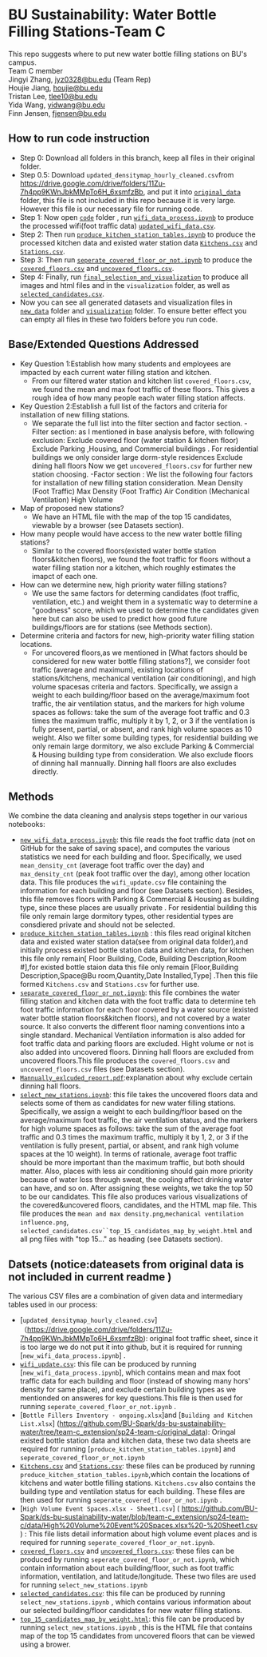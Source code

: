 # BU Sustainability: Water Bottle Filling Stations-Team C
This repo suggests where to put new water bottle filling stations on BU's campus.<br>
Team C member<br>
Jingyi Zhang, jyz0328@bu.edu (Team Rep)<br>
Houjie Jiang, houjie@bu.edu<br>
Tristan Lee, tlee10@bu.edu<br>
Yida Wang, yidwang@bu.edu<br>
Finn Jensen, fjensen@bu.edu


## How to run code instruction
- Step 0: Download all folders in this branch, keep all files in their original folder.
- Step 0.5: Download `updated_densitymap_hourly_cleaned.csv`from https://drive.google.com/drive/folders/11Zu-7h4pp9KWnJbkMMpTo6H_6xsmfzBb, and put it into  [`original_data`](https://github.com/BU-Spark/ds-bu-sustainability-water/tree/team-c_extension/sp24-team-c/original_data) folder, this file is not included in this repo because it is very large. However this file is our necessary file for running code.
- Step 1: Now open [`code`](https://github.com/BU-Spark/ds-bu-sustainability-water/tree/team-c_extension/sp24-team-c/code) folder , run [`wifi_data_process.ipynb`](https://github.com/BU-Spark/ds-bu-sustainability-water/blob/team-c_extension/sp24-team-c/code/wifi_data_process.ipynb) to produce the  processed wifi(foot traffic data) [`updated_wifi_data.csv`](https://github.com/BU-Spark/ds-bu-sustainability-water/blob/team-c_extension/sp24-team-c/new_data/updated_wifi_data.csv).
- Step 2: Then run [`produce_kitchen_station_tables.ipynb`](https://github.com/BU-Spark/ds-bu-sustainability-water/blob/team-c_extension/sp24-team-c/code/produce_kitchen_station_tables.ipynb) to produce the processed kitchen data and existed water station data [`Kitchens.csv`](https://github.com/BU-Spark/ds-bu-sustainability-water/blob/team-c_extension/sp24-team-c/new_data/Kitchens.csv) and [`Stations.csv`](https://github.com/BU-Spark/ds-bu-sustainability-water/blob/team-c_extension/sp24-team-c/new_data/Stations.csv).
- Step 3: Then run [`seperate_covered_floor_or_not.ipynb`](https://github.com/BU-Spark/ds-bu-sustainability-water/blob/team-c_extension/sp24-team-c/code/seperate_covered_floor_or_not.ipynb) to produce the [`covered_floors.csv`](https://github.com/BU-Spark/ds-bu-sustainability-water/blob/team-c_extension/sp24-team-c/new_data/covered_floors.csv) and [`uncovered_floors.csv`](https://github.com/BU-Spark/ds-bu-sustainability-water/blob/team-c_extension/sp24-team-c/new_data/uncovered_floors.csv).
- Step 4: Finally, run [`final_selection_and_visualization`](https://github.com/BU-Spark/ds-bu-sustainability-water/blob/team-c_extension/sp24-team-c/code/final_selection_and_visualization.ipynb) to produce all images and html files and  in the `visualization` folder, as well as [`selected_candidates.csv`](https://github.com/BU-Spark/ds-bu-sustainability-water/blob/team-c_extension/sp24-team-c/new_data/selected_candidates.csv).
- Now you can see all generated datasets and visualization files in [`new_data`](https://github.com/BU-Spark/ds-bu-sustainability-water/tree/team-c_extension/sp24-team-c/new_data) folder and [`visualization`](https://github.com/BU-Spark/ds-bu-sustainability-water/tree/team-c_extension/sp24-team-c/visualization) folder. To ensure better effect you can empty all files in these two folders before you run code.
 
## Base/Extended Questions Addressed
- Key Question 1:Establish how many students and employees are impacted by each current water filling station and kitchen.
  - From our filtered water station and kitchen list `covered_floors.csv`, we found the mean and max foot traffic of these floors. This gives a rough idea of how many people each water filling station affects. 
- Key Question 2:Establish a full list of the factors and criteria for installation of new filling stations.
  - We separate the full list into the filter section and factor section. 
    -Filter section: as I mentioned in base analysis before, with following exclusion:
     Exclude covered floor (water station & kitchen floor)
     Exclude Parking ,Housing, and Commercial buildings . For residential buildings we only consider large dorm-style residences 
     Exclude dining hall floors
     Now we get `uncovered_floors.csv` for further new station choosing.
  -Factor section : We list the following four factors for installation of new filling station consideration.
     Mean Density (Foot Traffic)
     Max Density (Foot Traffic)
     Air Condition (Mechanical Ventilation)
     High Volume
- Map of proposed new stations?
  - We have an HTML file with the map of the top 15 candidates, viewable by a browser (see Datasets section).
- How many people would have access to the new water bottle filling stations?
  - Similar to the covered floors(existed water bottle station floors&kitchen floors), we found the foot traffic for floors without a water filling station nor a kitchen, which roughly estimates the imapct of each one.
- How can we determine new, high priority water filling stations?
  - We use the same factors for determing candidates (foot traffic, ventilation, etc.) and weight them in a systematic way to determine a "goodness" score, which we used to determine the candidates given here but can also be used to predict how good future buildings/floors are for stations (see Methods section).
- Determine criteria and factors for new, high-priority water filling station locations.
  - For uncovered floors,as we mentioned in [What factors should be considered for new water bottle filling stations?], we consider foot traffic (average and maximum), existing locations of stations/kitchens, mechanical ventilation (air conditioning), and high volume spacesas criteria and factors. Specifically, we assign a weight to each building/floor based on the average/maximum foot traffic, the air ventilation status, and the markers for high volume spaces as follows: take the sum of the average foot traffic and 0.3 times the maximum traffic, multiply it by 1, 2, or 3 if the ventilation is fully present, partial, or absent, and rank high volume spaces as 10 weight. Also we filter some building types, for residential building we only remain large dormitory, we also exclude Parking & Commercial & Housing building type from consideration. We also exclude floors of dinning hall mannually. Dinning hall floors are also excludes directly.

## Methods
We combine the data cleaning and analysis steps together in our various notebooks:
- [`new_wifi_data_process.ipynb`](https://github.com/BU-Spark/ds-bu-sustainability-water/blob/team-c_extension/sp24-team-c/data/new_wifi_data_process.ipynb): this file reads the foot traffic data (not on GitHub for the sake of saving space), and computes the various statistics we need for each building and floor. Specifically, we used `mean_density_cnt` (average foot traffic over the day) and `max_density_cnt` (peak foot traffic over the day), among other location data. This file produces the `wifi_update.csv` file containing the information for each building and floor (see Datasets section). Besides, this file removes floors with Parking & Commercial & Housing as building type, since these places are usually private . For  residential building this file only remain large dormitory types, other residential types are consdiered private and should not be selected.
- [`produce_kitchen_station_tables.ipynb`](https://github.com/BU-Spark/ds-bu-sustainability-water/blob/team-c_extension/sp24-team-c/data/produce_kitchen_station_tables.ipynb) : this files read original kitchen data and existed water station data(see from original data folder),and initially process existed bottle station data and kitchen data, for kitchen this file only remain[ Floor	Building, Code,	Building Description,Room #],for existed bottle staion data this file only remain [Floor,Building Description,Space@Bu room,Quantity,Date Installed,Type] .Then this file formed `Kitchens.csv` and `Stations.csv` for further use.
- [`separate_covered_floor_or_not.ipynb`](https://github.com/BU-Spark/ds-bu-sustainability-water/blob/team-c_extension/sp24-team-c/data/seperate_covered_floor_or_not.ipynb): this file combines the water filling station and kitchen data with the foot traffic data to determine teh foot traffic information for each floor covered by a water source (existed water bottle station floors&kitchen floors), and not covered by a water source. It also converts the different floor naming conventions into a single standard. Mechanical Ventilation information is also added for foot traffic data and parking floors are excluded. Hight volume or not is also added into uncovered floors. Dinning hall floors are excluded from uncovered floors.This file produces the `covered_floors.csv` and `uncovered_floors.csv` files (see Datasets section).
- [`Mannually_exlcuded_report.pdf`](https://github.com/BU-Spark/ds-bu-sustainability-water/blob/team-c_extension/sp24-team-c/data/Mannually_exlcuded_report.pdf):explanation about why exclude certain dinning hall floors.
- [`select_new_stations.ipynb`](https://github.com/BU-Spark/ds-bu-sustainability-water/blob/team-c_extension/sp24-team-c/data/select_new_stations.ipynb): this file takes the uncovered floors data and selects some of them as candidates for new water filling stations. Specifically, we assign a weight to each building/floor based on the average/maximum foot traffic, the air ventilation status, and the markers for high volume spaces as follows: take the sum of the average foot traffic and 0.3 times the maximum traffic, multiply it by 1, 2, or 3 if the ventilation is fully present, partial, or absent, and rank high volume spaces at the 10 weight). In terms of rationale, average foot traffic should be more important than the maximum traffic, but both should matter. Also, places with less air conditioning should gain more priority because of water loss through sweat, the cooling affect drinking water can have, and so on. After assigning these weights, we take the top 50 to be our candidates. This file also produces various visualizations of the covered&uncovered floors, candidates, and the HTML map file. This file produces the `mean and max density.png`,`mechanical ventilation influence.png`, `selected_candidates.csv``top_15_candidates_map_by_weight.html` and all png files with "top 15..." as heading (see Datasets section).

## Datsets (notice:dateasets from original data is not included in current readme )
The various CSV files are a combination of given data and intermediary tables used in our process:
- [`updated_densitymap_hourly_cleaned.csv`]（https://drive.google.com/drive/folders/11Zu-7h4pp9KWnJbkMMpTo6H_6xsmfzBb): original foot traffic sheet, since it is too large we do not put it into github, but it is required for running [`new_wifi_data_process.ipynb`] .
- [`wifi_update.csv`](https://github.com/BU-Spark/ds-bu-sustainability-water/blob/team-c_extension/sp24-team-c/data/wifi_update.csv): this file can be produced by running [`new_wifi_data_process.ipynb`], which contains mean and max foot traffic data for each building and floor (instead of showing many hors' density for same place), and exclude certain building types as we mentionded on answeres for key questions.This file is then used for running `seperate_covered_floor_or_not.ipynb` .
- [`Bottle Fillers Inventory - ongoing.xlsx`]and [`Building and Kitchen List.xlsx`]  (https://github.com/BU-Spark/ds-bu-sustainability-water/tree/team-c_extension/sp24-team-c/original_data): Oringal existed bottle station data and kitchen data, these two data sheets are required for running [`produce_kitchen_station_tables.ipynb`] and `seperate_covered_floor_or_not.ipynb`
- [`Kitchens.csv`](https://github.com/BU-Spark/ds-bu-sustainability-water/blob/team-c_extension/sp24-team-c/data/Kitchens.csv) and [`Stations.csv`](https://github.com/BU-Spark/ds-bu-sustainability-water/blob/team-c_extension/sp24-team-c/data/Stations.csv): these files can be produced by running `produce_kitchen_station_tables.ipynb`,which contain the locations of kitchens and water bottle filling stations. `Kitchens.csv` also contains the building type and ventilation status for each building. These files are then used for running `seperate_covered_floor_or_not.ipynb` .
- [`High Volume Event Spaces.xlsx - Sheet1.csv`] ( https://github.com/BU-Spark/ds-bu-sustainability-water/blob/team-c_extension/sp24-team-c/data/High%20Volume%20Event%20Spaces.xlsx%20-%20Sheet1.csv ) : This file lists detail information about high volume event places and is required for running `seperate_covered_floor_or_not.ipynb`.
- [`covered_floors.csv`](https://github.com/BU-Spark/ds-bu-sustainability-water/blob/team-c_extension/sp24-team-c/data/covered_floors.csv) and [`uncovered_floors.csv`](https://github.com/BU-Spark/ds-bu-sustainability-water/blob/team-c_extension/sp24-team-c/data/uncovered_floors.csv): these files can be produced by running `seperate_covered_floor_or_not.ipynb`, which contain information about each building/floor, such as foot traffic information, ventilation, and latitude/longitude. These two files are used for running `select_new_stations.ipynb`
- [`selected_candidates.csv`](https://github.com/BU-Spark/ds-bu-sustainability-water/blob/team-c_extension/sp24-team-c/data/selected_candidates.csv): this file can be produced by running `select_new_stations.ipynb` , which contains various information about our selected building/floor candidates for new water filling stations.
- [`top_15_candidates_map_by_weight.html`](https://github.com/BU-Spark/ds-bu-sustainability-water/blob/team-c_extension/sp24-team-c/data/top_15_candidates_map_by_weight.html): this file can be produced by running `select_new_stations.ipynb` , this is the HTML file that contains map of the top 15 candidates from uncovered floors that can be viewed using a brower.
